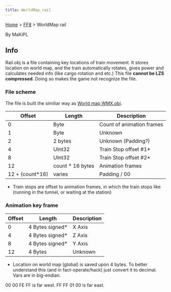 ```yaml
---
title: WorldMap_rail
---
```


[Home](../Main_Page.md) > [FF8](../FF8.md) > WorldMap rail

By MaKiPL

## Info

Rail.obj is a file containing key locations of train movement. It stores location on world map, and the train automatically rotates, gives power and calculates needed info (like cargo rotation and etc.) This file **cannot be LZS compressed**. Doing so makes the game not recognize the file.

### File scheme

The file is built the similiar way as [World map WMX.obj](WorldMap_wmx.md).

  
  

| Offset           | Length            | Description               |
|------------------|-------------------|---------------------------|
| 0                | Byte              | Count of animation frames |
| 1                | Byte              | Unknown                   |
| 2                | 2 bytes           | Unknown (Padding?)        |
| 4                | UInt32            | Train Stop offset \#1\*   |
| 8                | UInt32            | Train Stop offset \#2\*   |
| 12               | count \* 16 bytes | Animation frames          |
| 12 + (count\*16) | varies            | Padding / 00              |

-   Train stops are offset to animation frames, in which the train stops like (running in the tunnel, or waiting at the station)

### Animation key frame

| Offset | Length           | Description |
|--------|------------------|-------------|
| 0      | 4 Bytes signed\* | X Axis      |
| 4      | 4 Bytes signed\* | Z Axis      |
| 8      | 4 Bytes signed\* | Y Axis      |
| 12     | 4 Bytes          | Unknown     |

-   Location on world map (global) is saved upon 4 bytes. To better understand this (and in fact-operate/hack) just convert it to decimal. Vars are in big-endian.

00 00 FE FF is far west. FF FF 01 00 is far east.
